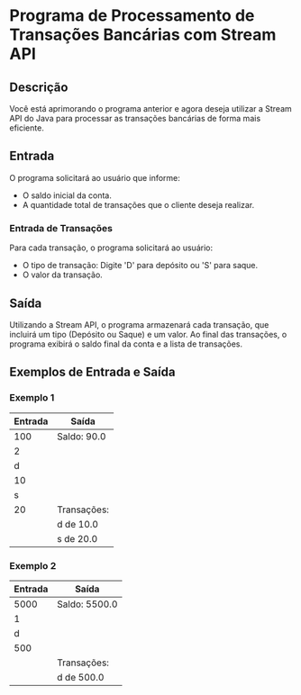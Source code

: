 # Programa de Processamento de Transações Bancárias com Stream API

## Descrição

Você está aprimorando o programa anterior e agora deseja utilizar a Stream API do Java para processar as transações bancárias de forma mais eficiente.

## Entrada

O programa solicitará ao usuário que informe:
- O saldo inicial da conta.
- A quantidade total de transações que o cliente deseja realizar.

### Entrada de Transações

Para cada transação, o programa solicitará ao usuário:
- O tipo de transação: Digite 'D' para depósito ou 'S' para saque.
- O valor da transação.

## Saída

Utilizando a Stream API, o programa armazenará cada transação, que incluirá um tipo (Depósito ou Saque) e um valor. Ao final das transações, o programa exibirá o saldo final da conta e a lista de transações.

## Exemplos de Entrada e Saída

### Exemplo 1

| Entrada       | Saída                |
|---------------|----------------------|
| 100           | Saldo: 90.0          |
| 2             |                      |
| d             |                      |
| 10            |                      |
| s             |                      |
| 20            | Transações:          |
|               | d de 10.0            |
|               | s de 20.0            |

### Exemplo 2

| Entrada       | Saída                |
|---------------|----------------------|
| 5000          | Saldo: 5500.0        |
| 1             |                      |
| d             |                      |
| 500           |                      |
|               | Transações:          |
|               | d de 500.0           |
